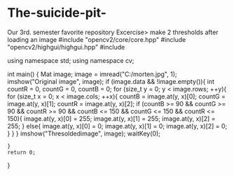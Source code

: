 # The-suicide-pit-
Our 3rd. semester favorite repository
Excercise> make 2 thresholds after loading an image
#include "opencv2/core/core.hpp"
#include "opencv2/highgui/highgui.hpp"
#include <iostream>

using namespace std;
using namespace cv;

int main() {
	Mat image;
	image = imread("C:/morten.jpg", 1);
	imshow("Original image", image);
	if (image.data && !image.empty()){
		int countR = 0, countG = 0, countB = 0;
		for (size_t y = 0; y < image.rows; ++y){
			for (size_t x = 0; x < image.cols; ++x){
				countB = image.at<Vec3b>(y, x)[0];
				countG = image.at<Vec3b>(y, x)[1];
				countR = image.at<Vec3b>(y, x)[2];
				if (countB >= 90 && countG >= 90 && countR >= 90 && countB <= 150 && countG <= 150 && countR <= 150){
					image.at<Vec3b>(y, x)[0] = 255;
					image.at<Vec3b>(y, x)[1] = 255;
					image.at<Vec3b>(y, x)[2] = 255;
				}
				else{
					image.at<Vec3b>(y, x)[0] = 0;
					image.at<Vec3b>(y, x)[1] = 0;
					image.at<Vec3b>(y, x)[2] = 0;
				}
			}
		}
		imshow("Thresoldedimage", image);
		waitKey(0);

	}
	return 0;
}
